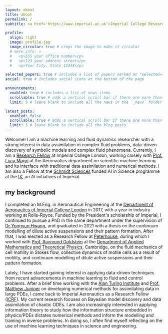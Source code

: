 ```yaml
---
layout: about
title: about
permalink: /
subtitle: <a href='https://www.imperial.ac.uk'>Imperial College Research Fellow</a> | <a href='https://ix.imperial.ac.uk/our-people'>IX 'AI in Science' Fellow</a>

profile:
  align: right
  image: profile.jpg
  image_circular: true # crops the image to make it circular
  # more_info: >
  #   <p>555 your office number</p>
  #   <p>123 your address street</p>
  #   <p>Your City, State 12345</p>

selected_papers: true # includes a list of papers marked as "selected={true}"
social: true # includes social icons at the bottom of the page

announcements:
  enabled: true # includes a list of news items
  scrollable: true # adds a vertical scroll bar if there are more than 3 news items
  limit: 5 # leave blank to include all the news in the `_news` folder

latest_posts:
  enabled: false
  scrollable: true # adds a vertical scroll bar if there are more than 3 new posts items
  limit: 3 # leave blank to include all the blog posts
---
```


Welcome! I am a machine learning and fluid dynamics researcher with a strong interest in data assimilation in complex fluid problems, data-driven discovery of symbolic models and complex fluid phenomena. 
Currently, I am a [Research Fellow](https://www.imperial.ac.uk/research-and-innovation/research-office/funder-information/research-fellowships/icrf/) at Imperial College London, working closely with [Prof. Luca Magri](https://magrilab.ae.ic.ac.uk/) at the Aeronautics department on scientific machine learning and its interface with traditional data assimilation and numerical methods. I am also a Fellow at the [Schmidt Sciences](https://www.schmidtsciences.org) funded AI in Science programme at the [IX](https://ix.imperial.ac.uk), an AI initiatives of Imperial.

## my background
I completed an M.Eng. in Aeronautical Engineering at the [Department of Aeronautics of Imperial College London](https://www.imperial.ac.uk/aeronautics) in 2017, with a year in industry working at Rolls-Royce. Funded by the President's scholarship of Imperial, I continued to pursue a PhD in the same department under the supervision of [Dr Yongyun Hwang](https://www.itpfg-hwang.group), and graduated in 2021 with a thesis on the continuum modelling of dilute active suspensions and their pattern formation. After that, I was elected as a Research Fellow at [Peterhouse](https://www.pet.cam.ac.uk), during which I worked with [Prof. Raymond Goldstein](http://www.damtp.cam.ac.uk/user/gold/) at the [Department of Applied Mathematics and Theoretical Physics](https://www.damtp.cam.ac.uk), Cambridge, on the fluid mechanics of cell motility in Stokes flow, collective dynamics of motile cells as a result of motility, and continuum modelling of dilute active suspensions and their pattern formation.

Lately, I have started gaining interest in applying data-driven techniques from recent advancements in machine learning to fluid and control problems.
After a brief time working with the [Alan Turing Institute](https://www.turing.ac.uk/people/lloyd-fung) and [Prof. Matthew Juniper](https://mpj1001.user.srcf.net/MJ_biography.html) on developing numerical methods for assimilating data in large PDEs, I came back to Imperial Aeronautics as a Research Fellow ([ICRF](https://www.imperial.ac.uk/research-and-innovation/research-office/funder-information/research-fellowships/icrf/)). 
My current research focuses on Bayesian model discovery and data assimilation of chaotic ODEs. I am also increasingly interested in applying information theory to study how the information structure embedded in physics/PDEs dictates numerical methods and inform the modelling and training in inverse problems. In doing so, I often find myself reflecting on the use of machine learning techniques in science and engineering.
